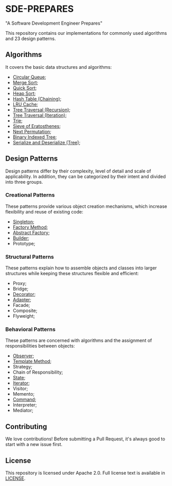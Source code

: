 # SDE-PREPARES
"A Software Development Engineer Prepares"

This repository contains our implementations for commonly used algorithms and 23 design patterns.

## Algorithms
It covers the basic data structures and algorithms:
- [Circular Queue](https://github.com/umarellyh/SDE-PREPARES/blob/main/algorithms/circular_queue.py);
- [Merge Sort](https://github.com/umarellyh/SDE-PREPARES/blob/main/algorithms/merge_sort.py);
- [Quick Sort](https://github.com/umarellyh/SDE-PREPARES/blob/main/algorithms/quick_sort.py);
- [Heap Sort](https://github.com/umarellyh/SDE-PREPARES/blob/main/algorithms/heap_sort.py);
- [Hash Table (Chaining)](https://github.com/umarellyh/SDE-PREPARES/blob/main/algorithms/hash_table.py);
- [LRU Cache](https://github.com/umarellyh/SDE-PREPARES/blob/main/algorithms/lru_cache.py);
- [Tree Traversal (Recursion)](https://github.com/umarellyh/SDE-PREPARES/blob/main/algorithms/recursive_traversal.py);
- [Tree Traversal (Iteration)](https://github.com/umarellyh/SDE-PREPARES/blob/main/algorithms/iterative_traversal.py);
- [Trie](https://github.com/umarellyh/SDE-PREPARES/blob/main/algorithms/trie.py);
- [Sieve of Eratosthenes](https://github.com/umarellyh/SDE-PREPARES/blob/main/algorithms/sieve_of_eratosthenes.py);
- [Next Permutation](https://github.com/umarellyh/SDE-PREPARES/blob/main/algorithms/next_permutation.py);
- [Binary Indexed Tree](https://github.com/umarellyh/SDE-PREPARES/blob/main/algorithms/binary_indexed_tree.py);
- [Serialize and Deserialize (Tree)](https://github.com/umarellyh/SDE-PREPARES/blob/main/algorithms/codec.py);

## Design Patterns
Design patterns differ by their complexity, level of detail and scale of applicability. In addition, they can be categorized by their intent and divided into three groups.

### Creational Patterns
These patterns provide various object creation mechanisms, which increase flexibility and reuse of existing code:
- [Singleton](https://github.com/umarellyh/SDE-PREPARES/blob/main/design_patterns/singleton.cc);
- [Factory Method](https://github.com/umarellyh/SDE-PREPARES/blob/main/design_patterns/factory_method.cc);
- [Abstract Factory](https://github.com/umarellyh/SDE-PREPARES/blob/main/design_patterns/abstract_factory.cc);
- [Builder](https://github.com/umarellyh/SDE-PREPARES/blob/main/design_patterns/builder.cc);
- Prototype;

### Structural Patterns
These patterns explain how to assemble objects and classes into larger structures while keeping these structures flexible and efficient:
- Proxy;
- Bridge;
- [Decorator](https://github.com/umarellyh/SDE-PREPARES/blob/main/design_patterns/decorator.cc);
- [Adapter](https://github.com/umarellyh/SDE-PREPARES/blob/main/design_patterns/adapter.cc);
- Facade;
- Composite;
- Flyweight;

### Behavioral Patterns
These patterns are concerned with algorithms and the assignment of responsibilities between objects:
- [Observer](https://github.com/umarellyh/SDE-PREPARES/blob/main/design_patterns/observer.cc);
- [Template Method](https://github.com/umarellyh/SDE-PREPARES/blob/main/design_patterns/template_method.cc);
- Strategy;
- Chain of Responsibility;
- [State](https://github.com/umarellyh/SDE-PREPARES/blob/main/design_patterns/state.cc);
- [Iterator](https://github.com/umarellyh/SDE-PREPARES/blob/main/design_patterns/iterator.cc);
- Visitor;
- Memento;
- [Command](https://github.com/umarellyh/SDE-PREPARES/blob/main/design_patterns/command.cc);
- Interpreter;
- Mediator;

## Contributing
We love contributions! Before submitting a Pull Request, it's always good to start with a new issue first.

## License
This repository is licensed under Apache 2.0. Full license text is available in [LICENSE](https://github.com/umarellyh/SDE-PREPARES/blob/main/LICENSE).

